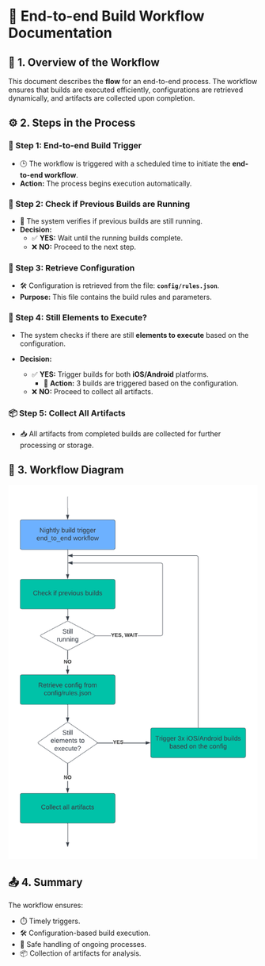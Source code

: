 
# 🌙 **End-to-end Build Workflow Documentation**

## 📝 1. Overview of the Workflow

This document describes the **flow** for an end-to-end process. The workflow ensures that builds are executed efficiently, configurations are retrieved dynamically, and artifacts are collected upon completion.



## ⚙️ 2. Steps in the Process

### 🔹 Step 1: End-to-end Build Trigger
- 🕒 The workflow is triggered with a scheduled time to initiate the **end-to-end workflow**.
- **Action:** The process begins execution automatically.

### 🔎 Step 2: Check if Previous Builds are Running
- 🔄 The system verifies if previous builds are still running.
- **Decision:**  
  - ✅ **YES:** Wait until the running builds complete.  
  - ❌ **NO:** Proceed to the next step.

### 📂 Step 3: Retrieve Configuration
- 🛠️ Configuration is retrieved from the file: **`config/rules.json`**.
- **Purpose:** This file contains the build rules and parameters.

### 🔄 Step 4: Still Elements to Execute?
- The system checks if there are still **elements to execute** based on the configuration.

- **Decision:**  
  - ✅ **YES:** Trigger builds for both **iOS/Android** platforms.  
      - 🔨 **Action:** 3 builds are triggered based on the configuration.  
  - ❌ **NO:** Proceed to collect all artifacts.

### 📦 Step 5: Collect All Artifacts
- 📥 All artifacts from completed builds are collected for further processing or storage.

## 🔁 3. Workflow Diagram

![End-to-End Flow](../assets/end_to_end_flow.png)

## 📤 4. Summary
The workflow ensures:
- ⏱️ Timely triggers.  
- 🛠️ Configuration-based build execution.  
- 🚦 Safe handling of ongoing processes.  
- 📦 Collection of artifacts for analysis.
